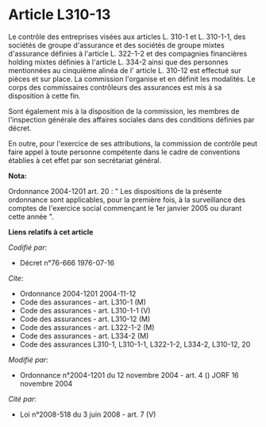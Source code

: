 # Article L310-13

Le contrôle des entreprises visées aux articles L. 310-1 et L. 310-1-1, des sociétés de groupe d'assurance et des sociétés de
groupe mixtes d'assurance définies à l'article L. 322-1-2 et des compagnies financières holding mixtes définies à l'article
L. 334-2 ainsi que des personnes mentionnées au cinquième alinéa de l' article L. 310-12 est effectué sur pièces et sur
place. La commission l'organise et en définit les modalités. Le corps des commissaires contrôleurs des assurances est mis à
sa disposition à cette fin.

Sont également mis à la disposition de la commission, les membres de l'inspection générale des affaires sociales dans des
conditions définies par décret.

En outre, pour l'exercice de ses attributions, la commission de contrôle peut faire appel à toute personne compétente dans le
cadre de conventions établies à cet effet par son secrétariat général.

**Nota:**

Ordonnance 2004-1201 art. 20 : " Les dispositions de la présente ordonnance sont applicables, pour la première fois, à la
surveillance des comptes de l'exercice social commençant le 1er janvier 2005 ou durant cette année ".

**Liens relatifs à cet article**

_Codifié par_:

  - Décret n°76-666 1976-07-16

_Cite_:

  - Ordonnance 2004-1201 2004-11-12
  - Code des assurances - art. L310-1 (M)
  - Code des assurances - art. L310-1-1 (V)
  - Code des assurances - art. L310-12 (M)
  - Code des assurances - art. L322-1-2 (M)
  - Code des assurances - art. L334-2 (M)
  - Code des assurances L310-1, L310-1-1, L322-1-2, L334-2, L310-12, 20

_Modifié par_:

  - Ordonnance n°2004-1201 du 12 novembre 2004 - art. 4 () JORF 16 novembre 2004

_Cité par_:

  - Loi n°2008-518 du 3 juin 2008 - art. 7 (V)
